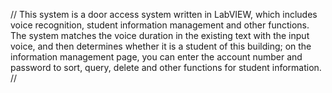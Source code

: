 //
This system is a door access system written in LabVIEW, which includes voice recognition, student information management and 
other functions. The system matches the voice duration in the existing text with the input voice, and then determines whether
it is a student of this building; on the information management page, you can enter the account number and password to sort, 
query, delete and other functions for student information.
//
